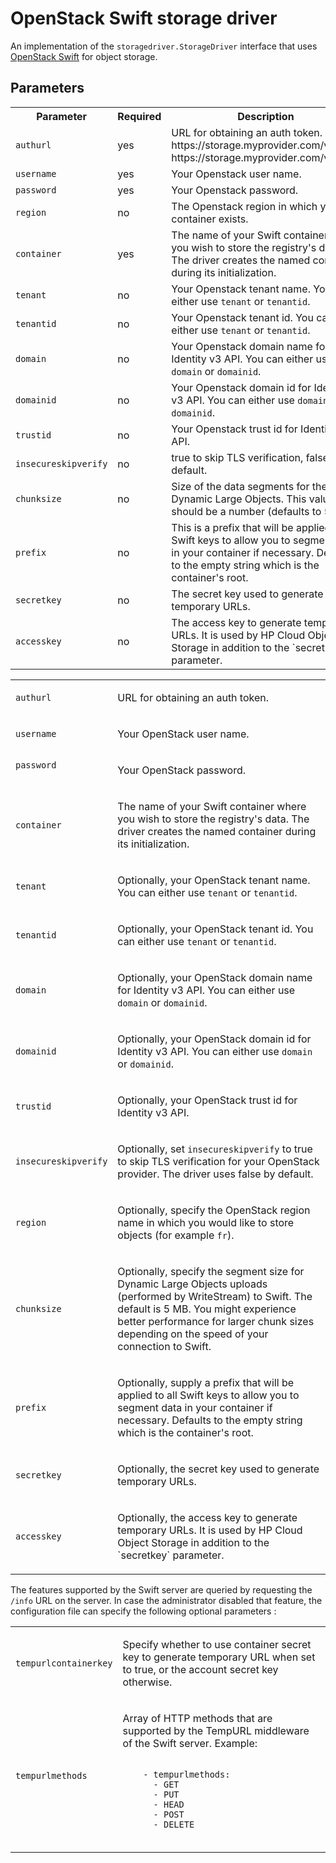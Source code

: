 <!--[metadata]>
+++
title = "Swift storage driver"
description = "Explains how to use the OpenStack swift storage driver"
keywords = ["registry, service, driver, images, storage,  swift"]
[menu.main]
parent="smn_storagedrivers"
+++
<![end-metadata]-->


# OpenStack Swift storage driver

An implementation of the `storagedriver.StorageDriver` interface that uses [OpenStack Swift](http://docs.openstack.org/developer/swift/) for object storage.

## Parameters


<table>
  <tr>
    <th>Parameter</th>
    <th>Required</th>
    <th>Description</th>
  </tr>
  <tr>
    <td>
      <code>authurl</code>
    </td>
    <td>
      yes
    </td>
    <td>
      URL for obtaining an auth token. https://storage.myprovider.com/v2.0 or https://storage.myprovider.com/v3/auth
    </td>
  </tr>
  <tr>
    <td>
      <code>username</code>
    </td>
    <td>
      yes
    </td>
    <td>
      Your Openstack user name.
    </td>
  </tr>
  <tr>
    <td>
      <code>password</code>
    </td>
    <td>
      yes
    </td>
    <td>
      Your Openstack password.
    </td>
  </tr>
  <tr>
    <td>
      <code>region</code>
    </td>
    <td>
      no
    </td>
    <td>
      The Openstack region in which your container exists.
    </td>
  </tr>
  <tr>
    <td>
      <code>container</code>
    </td>
    <td>
      yes
    </td>
    <td>
      The name of your Swift container where you wish to store the registry's data. The driver creates the named container during its initialization.
    </td>
  </tr>
  <tr>
    <td>
      <code>tenant</code>
    </td>
    <td>
      no
    </td>
    <td>
      Your Openstack tenant name. You can either use <code>tenant</code> or <code>tenantid</code>.
    </td>
  </tr>
  <tr>
    <td>
      <code>tenantid</code>
    </td>
    <td>
      no
    </td>
    <td>
      Your Openstack tenant id. You can either use <code>tenant</code> or <code>tenantid</code>.
    </td>
  </tr>
  <tr>
    <td>
      <code>domain</code>
    </td>
    <td>
      no
    </td>
    <td>
      Your Openstack domain name for Identity v3 API. You can either use <code>domain</code> or <code>domainid</code>.
    </td>
  </tr>
  <tr>
    <td>
      <code>domainid</code>
    </td>
    <td>
      no
    </td>
    <td>
      Your Openstack domain id for Identity v3 API. You can either use <code>domain</code> or <code>domainid</code>.
    </td>
  </tr>
  <tr>
    <td>
      <code>trustid</code>
    </td>
    <td>
      no
    </td>
    <td>
      Your Openstack trust id for Identity v3 API.
    </td>
  </tr>
  <tr>
    <td>
      <code>insecureskipverify</code>
    </td>
    <td>
      no
    </td>
    <td>
      true to skip TLS verification, false by default.
    </td>
  </tr>
  <tr>
    <td>
      <code>chunksize</code>
    </td>
    <td>
      no
    </td>
    <td>
      Size of the data segments for the Swift Dynamic Large Objects. This value should be a number (defaults to 5M).
    </td>
  </tr>
  <tr>
    <td>
      <code>prefix</code>
    </td>
    <td>
      no
    </td>
    <td>
      This is a prefix that will be applied to all Swift keys to allow you to segment data in your container if necessary. Defaults to the empty string which is the container's root.
    </td>
  </tr>
  <tr>
    <td>
      <code>secretkey</code>
    </td>
    <td>
      no
    </td>
    <td>
      The secret key used to generate temporary URLs.
    </td>
  </tr>
  <tr>
    <td>
      <code>accesskey</code>
    </td>
    <td>
      no
    </td>
    <td>
      The access key to generate temporary URLs. It is used by HP Cloud Object Storage in addition to the `secretkey` parameter.
    </td>
  </tr>
</table>


<table>
<tr>
  <td>
  <code>authurl</code>
  </td>
  <td>
    <p>URL for obtaining an auth token.</p>
  </td>
</tr>
<tr>
  <td>
  <code>username</code>
  </td>
  <td>
  <p>
  Your OpenStack user name.</p>
  </p>
  </td>
</tr>
<tr>
  <td>
  <code>password</code>
  <p>
  </td>
  <td>
  <p>
  Your OpenStack password.
  </p>
  </td>
</tr>
<tr>
  <td>
  <code>container</code>
  </td>
  <td>
  <p>
	The name of your Swift container where you wish to store the registry's data. The driver creates the named container during its initialization.
  </p>
  </td>
</tr>
<tr>
  <td>
  <code>tenant</code>
  </td>
  <td>
  <p>
  Optionally, your OpenStack tenant name. You can either use <code>tenant</code> or <code>tenantid</code>.
  </p>
  </td>
</tr>
<tr>
    <td>
    <code>tenantid</code>
    </td>
    <td>
    <p>
    Optionally, your OpenStack tenant id. You can either use <code>tenant</code> or <code>tenantid</code>.
    </p>
    </td>
</tr>
<tr>
    <td>
    <code>domain</code>
    </td>
    <td>
    <p>
    Optionally, your OpenStack domain name for Identity v3 API. You can either use <code>domain</code> or <code>domainid</code>.
    </p>
    </td>
</tr>
<tr>
    <td>
    <code>domainid</code>
    </td>
    <td>
    <p>
    Optionally, your OpenStack domain id for Identity v3 API. You can either use <code>domain</code> or <code>domainid</code>.
    </p>
    </td>
</tr>
<tr>
    <td>
    <code>trustid</code>
    </td>
    <td>
    <p>
    Optionally, your OpenStack trust id for Identity v3 API.
    </p>
    </td>
</tr>
<tr>
    <td>
    <code>insecureskipverify</code>
    </td>
    <td>
    <p>
    Optionally, set <code>insecureskipverify</code> to true to skip TLS verification for your OpenStack provider. The driver uses false by default.
    </p>
    </td>
</tr>
<tr>
    <td>
    <code>region</code>
    </td>
    <td>
    <p>
    Optionally, specify the OpenStack region name in which you would like to store objects (for example <code>fr</code>).
    </p>
    </td>
</tr>
<tr>
    <td>
    <code>chunksize</code>
    </td>
    <td>
    <p>
    Optionally, specify the segment size for Dynamic Large Objects uploads (performed by WriteStream) to Swift. The default is 5 MB. You might experience better performance for larger chunk sizes depending on the speed of your connection to Swift.
    </p>
    </td>
</tr>
<tr>
    <td>
    <code>prefix</code>
    </td>
    <td>
    <p>
    Optionally, supply a prefix that will be applied to all Swift keys to allow you to segment data in your container if necessary. Defaults to the empty string which is the container's root.</p>
    </p>
    </td>
</tr>
<tr>
    <td>
    <code>secretkey</code>
    </td>
    <td>
    <p>
    Optionally, the secret key used to generate temporary URLs.</p>
    </p>
    </td>
</tr>
<tr>
    <td>
    <code>accesskey</code>
    </td>
    <td>
    <p>
    Optionally, the access key to generate temporary URLs. It is used by HP Cloud Object Storage in addition to the `secretkey` parameter.</p>
    </p>
    </td>
</tr>
</table>

The features supported by the Swift server are queried by requesting the `/info` URL on the server. In case the administrator
disabled that feature, the configuration file can specify the following optional parameters :

<table>
<tr>
    <td>
    <code>tempurlcontainerkey</code>
    </td>
    <td>
    <p>
    Specify whether to use container secret key to generate temporary URL when set to true, or the account secret key otherwise.</p>
    </p>
    </td>
</tr>
<tr>
    <td>
    <code>tempurlmethods</code>
    </td>
    <td>
    <p>
    Array of HTTP methods that are supported by the TempURL middleware of the Swift server. Example:</p>
    <code>
    - tempurlmethods:
      - GET
      - PUT
      - HEAD
      - POST
      - DELETE
    </code>
    </p>
    </td>
</tr>
</table>
